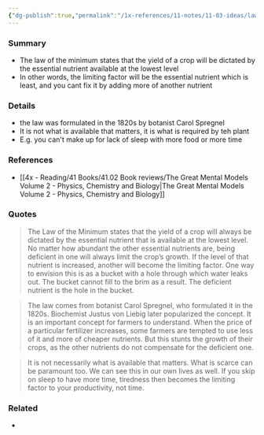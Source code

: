 ```yaml
---
{"dg-publish":true,"permalink":"/1x-references/11-notes/11-03-ideas/law-of-the-minimum-the-yield-of-a-crop-will-be-dictated-by-the-essential-nutrient-available-at-the-lowest-level/","title":"Law of the minimum - the yield of a crop will be dictated by the essential nutrient available at the lowest level","created":"2025-05-04T18:55:22.473+03:00","updated":"2025-06-09T21:52:35.330+03:00"}
---
```



### Summary
- The law of the minimum states that the yield of a crop will be dictated by the essential nutrient available at the lowest level
- In other words, the limiting factor will be the essential nutrient which is least, and you cant fix it by adding more of another nutrient

### Details
- the law was formulated in the 1820s by botanist Carol Spregnel
- It is not what is available that matters, it is what is required by teh plant
- E.g. you can't make up for lack of sleep with more food or more time

### References
- [[4x - Reading/41 Books/41.02 Book reviews/The Great Mental Models Volume 2 - Physics, Chemistry and Biology\|The Great Mental Models Volume 2 - Physics, Chemistry and Biology]]

### Quotes
> The Law of the Minimum states that the yield of a crop will always be dictated by the essential nutrient that is available at the lowest level. No matter how abundant the other essential nutrients are, being deficient in one will always limit the crop’s growth. If the level of that nutrient is increased, another will become the limiting factor. One way to envision this is as a bucket with a hole through which water leaks out. The bucket cannot fill to the brim as a result. The deficient nutrient is the hole in the bucket.

> The law comes from botanist Carol Spregnel, who formulated it in the 1820s. Biochemist Justus von Liebig later popularized the concept. It is an important concept for farmers to understand. When the price of a particular fertilizer increases, some farmers are tempted to use less of it and more of cheaper nutrients. But this stunts the growth of their crops, as the other nutrients do not compensate for the deficient one.

>It is not necessarily what is available that matters. What is scarce can be paramount too. We can see this in our own lives as well. If you skip on sleep to have more time, tiredness then becomes the limiting factor to your productivity, not time.


### Related
- 